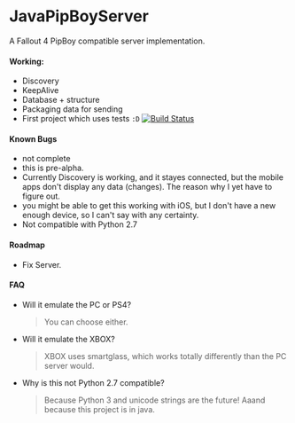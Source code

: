 # JavaPipBoyServer 
A Fallout 4 PipBoy compatible server implementation.

#### Working:
- Discovery
- KeepAlive
- Database + structure
- Packaging data for sending
- First project which uses tests `:D` [![Build Status](https://travis-ci.org/luckydonald/JavaPipBoyServer.svg?branch=master)](https://travis-ci.org/luckydonald/JavaPipBoyServer)


#### Known Bugs
 - not complete
 - this is pre-alpha.
 - Currently Discovery is working, and it stayes connected, but the mobile apps don't display any data (changes). The reason why I yet have to figure out.
 - you might be able to get this working with iOS, but I don't have a new enough device, so I can't say with any certainty.
 - Not compatible with Python 2.7

#### Roadmap
 - Fix Server.

#### FAQ
- Will it emulate the PC or PS4?

    > You can choose either.

- Will it emulate the XBOX?
 
    > XBOX uses smartglass, which works totally differently than the PC server would.
  
 - Why is this not Python 2.7 compatible? 
 
    > Because Python 3 and unicode strings are the future!
    > Aaand because this project is in java.
 
